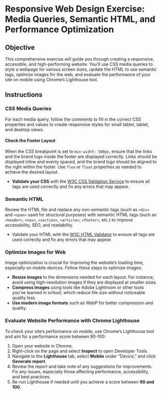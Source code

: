 # Responsive Web Design Exercise: Media Queries, Semantic HTML, and Performance Optimization

## Objective
This comprehensive exercise will guide you through creating a responsive, accessible, and high-performing website. You’ll use CSS media queries to style a webpage for various screen sizes, update the HTML to use semantic tags, optimize images for the web, and evaluate the performance of your site on mobile using Chrome’s Lighthouse tool.

## Instructions

### CSS Media Queries
For each media query, follow the comments to fill in the correct CSS properties and values to create responsive styles for small tablet, tablet, and desktop views.

#### Check the Footer Layout
When the CSS breakpoint is set to `min-width: 500px`, ensure that the links and the brand logo inside the footer are displayed correctly. Links should be displayed inline and evenly spaced, and the brand logo should be aligned to the right within the footer. Use `flex` or `float` properties as needed to achieve the desired layout.

- **Validate your CSS** with the [W3C CSS Validation Service](https://jigsaw.w3.org/css-validator/) to ensure all tags are used correctly and fix any errors that may appear.

### Semantic HTML
Review the HTML file and replace any non-semantic tags (such as `<div>` and `<span>` used for structural purposes) with semantic HTML tags (such as `<header>`, `<nav>`, `<section>`, `<article>`, `<footer>`, etc.) to improve accessibility, SEO, and readability.

- Validate your HTML with the [W3C HTML Validator](https://validator.w3.org/) to ensure all tags are used correctly and fix any errors that may appear.

### Optimize Images for Web
Image optimization is crucial for improving the website’s loading time, especially on mobile devices. Follow these steps to optimize images:

- **Resize images** to the dimensions needed for each layout. For instance, avoid using high-resolution images if they are displayed at smaller sizes.
- **Compress images** using tools like Adobe Lightroom or other tools you've learned in school, which reduce file size without noticeable quality loss.
- **Use modern image formats** such as WebP for better compression and quality.

### Evaluate Website Performance with Chrome Lighthouse
To check your site’s performance on mobile, use Chrome’s Lighthouse tool and aim for a performance score between 90-100:

1. Open your website in Chrome.
2. Right-click on the page and select **Inspect** to open Developer Tools.
3. Navigate to the **Lighthouse** tab, select **Mobile** under “Device,” and click **Generate report**.
4. Review the report and take note of any suggestions for improvements. Fix any issues, especially those affecting performance, accessibility, and best practices.
5. Re-run Lighthouse if needed until you achieve a score between **90 and 100**.
